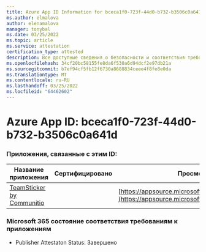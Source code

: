 ```yaml
---
title: Azure App ID Information for bceca1f0-723f-44d0-b732-b3506c0a641d
ms.author: elmalova
author: elenamalova
manager: tonybal
ms.date: 03/25/2022
ms.topic: article
ms.service: attestation
certification_type: attested
description: Все доступные сведения о безопасности и соответствия требованиям для bceca1f0-723f-44d0-b732-b3506c0a641d.
ms.openlocfilehash: 34cf20bc58155fe8da6f530a6d94dcf2e97db21a
ms.sourcegitcommit: b7ef94cf5fb12f6730a8688834ceee4f8fe8e0da
ms.translationtype: MT
ms.contentlocale: ru-RU
ms.lasthandoff: 03/25/2022
ms.locfileid: "64462602"
---
```

# <a name="azure-app-id-bceca1f0-723f-44d0-b732-b3506c0a641d"></a>Azure App ID: bceca1f0-723f-44d0-b732-b3506c0a641d


### <a name="apps-associated-with-this-id"></a>Приложения, связанные с этим ID:
| **Название приложения** | **Сертифицировано** | **Просмотр в AppSource** |
|--------------|---------------|-----------------------|
| [TeamSticker by Communitio](../forward/WA200000894.md) |  | [https://appsource.microsoft.com/product/office/WA200000894](https://appsource.microsoft.com/product/office/WA200000894) |

### <a name="microsoft-365-app-compliance-status"></a>Microsoft 365 состояние соответствия требованиям к приложениям
- Publisher Attestaton Status: Завершено
